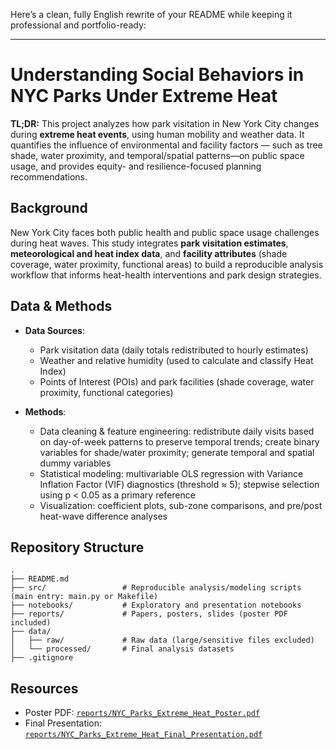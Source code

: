 Here’s a clean, fully English rewrite of your README while keeping it professional and portfolio-ready:

---

# Understanding Social Behaviors in NYC Parks Under Extreme Heat

**TL;DR:** This project analyzes how park visitation in New York City changes during **extreme heat events**, using human mobility and weather data. It quantifies the influence of environmental and facility factors — such as tree shade, water proximity, and temporal/spatial patterns—on public space usage, and provides equity- and resilience-focused planning recommendations.

## Background

New York City faces both public health and public space usage challenges during heat waves. This study integrates **park visitation estimates**, **meteorological and heat index data**, and **facility attributes** (shade coverage, water proximity, functional areas) to build a reproducible analysis workflow that informs heat-health interventions and park design strategies.

## Data & Methods

* **Data Sources**:

  * Park visitation data (daily totals redistributed to hourly estimates)
  * Weather and relative humidity (used to calculate and classify Heat Index)
  * Points of Interest (POIs) and park facilities (shade coverage, water proximity, functional categories)

* **Methods**:

  * Data cleaning & feature engineering: redistribute daily visits based on day-of-week patterns to preserve temporal trends; create binary variables for shade/water proximity; generate temporal and spatial dummy variables
  * Statistical modeling: multivariable OLS regression with Variance Inflation Factor (VIF) diagnostics (threshold ≈ 5); stepwise selection using p < 0.05 as a primary reference
  * Visualization: coefficient plots, sub-zone comparisons, and pre/post heat-wave difference analyses

## Repository Structure

```
.
├── README.md
├── src/                 # Reproducible analysis/modeling scripts (main entry: main.py or Makefile)
├── notebooks/           # Exploratory and presentation notebooks
├── reports/             # Papers, posters, slides (poster PDF included)
├── data/
│   ├── raw/             # Raw data (large/sensitive files excluded)
│   └── processed/       # Final analysis datasets
├── .gitignore
```

## Resources

* Poster PDF: [`reports/NYC_Parks_Extreme_Heat_Poster.pdf`](reports/NYC_Parks_Extreme_Heat_Poster.pdf)
* Final Presentation: [`reports/NYC_Parks_Extreme_Heat_Final_Presentation.pdf`](reports/NYC_Parks_Extreme_Heat_Final_Presentation.pdf)
